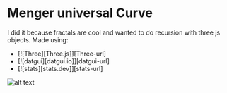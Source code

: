 # Menger universal Curve
I did it because fractals are cool and wanted to do recursion with three js objects.
Made using:
* [![Three][Three.js]][Three-url]
* [![datgui][datgui.io]][datgui-url]
* [![stats][stats.dev]][stats-url]

![alt text](https://i.imgur.com/FFgD4b5.png)

